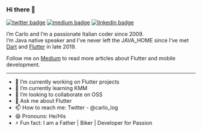 ### Hi there 👋
[![twitter badge](https://img.shields.io/badge/@carlo_log-30302f?style=flat&logo=twitter)](https://twitter.com/carlo_log)
[![medium badge](https://img.shields.io/badge/CarloDotLog-30302f?style=flat&logo=medium)](https://medium.com/@carlo.log)
[![linkedin badge](https://img.shields.io/badge/CarloDotLog-30302f?style=flat&logo=linkedin)](https://www.linkedin.com/in/carlo-loguercio/)

I’m Carlo and I’m a passionate Italian coder since 2009.<br/>
I’m Java native speaker and I’ve never left the JAVA_HOME since I’ve met [Dart][1] and [Flutter][2] in late 2019.

Follow me on [Medium][3] to read more articles about Flutter and mobile development.

---
- 🔭 I’m currently working on Flutter projects
- 🌱 I’m currently learning KMM
- 👯 I’m looking to collaborate on OSS
- 💬 Ask me about Flutter
- 📫 How to reach me: Twitter - @carlo_log
- 😄 Pronouns: He/His
- ⚡ Fun fact: I am a Father | Biker | Developer for Passion

[1]: https://dart.dev/
[2]: https://flutter.dev/
[3]: https://medium.com/@carlo.log
